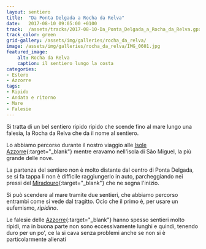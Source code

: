 ```yaml
---
layout: sentiero
title:  "Da Ponta Delgada a Rocha da Relva"
date:   2017-08-10 09:05:00 +0100
track:  /assets/tracks/2017-08-10-Da_Ponta_Delgada_a_Rocha_da_Relva.gpx
track_color: green
grid-gallery: /assets/img/galleries/rocha_da_relva/
image: /assets/img/galleries/rocha_da_relva/IMG_0601.jpg
featured_image:
    alt: Rocha da Relva
    caption: il sentiero lungo la costa
categories: 
- Estero 
- Azzorre
tags:
- Ripido
- Andata e ritorno
- Mare
- Falesie
---
```


Si tratta di un bel sentiero ripido ripido che scende fino al mare lungo una falesia, la Rocha da Relva che da il nome al sentiero. 

Lo abbiamo percorso durante il nostro viaggio alle [Isole Azzorre](/categories/Azzorre){:target="_blank"} mentre eravamo nell'isola di São Miguel, la più grande delle nove.

La partenza del sentiero non è molto distante dal centro di Ponta Delgada, se si fa tappa li non è difficile raggiungerlo in auto, parcheggiando nei pressi del [Miradouro](https://pt.wikipedia.org/wiki/Miradouro_do_Caminho_Novo){:target="_blank"} che ne segna l'inizio.

Si può scendere al mare tramite due sentieri, che abbiamo percorso entrambi come si vede dal tragitto. Ocìo che il primo è, per usare un eufemismo, _ripidino_. 

Le falesie delle [Azzorre](/categories/Azzorre){:target="_blank"} hanno spesso sentieri molto ripidi, ma in buona parte non sono eccessivamente lunghi e quindi, tenendo duro per un po', ce la si cava senza problemi anche se non si è particolarmente allenati